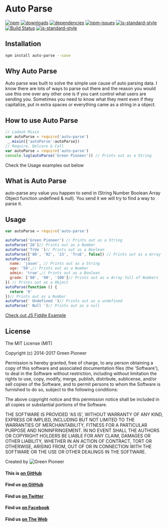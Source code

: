 # Auto Parse

[![npm][npm-image]][npm-url]
[![downloads][downloads-image]][downloads-url]
[![dependencies](https://david-dm.org/greenpioneersolutions/auto-parse.svg)](https://david-dm.org/greenpioneersolutions/auto-parse)
[![npm-issues](https://img.shields.io/github/issues/greenpioneersolutions/auto-parse.svg)](https://github.com/greenpioneersolutions/auto-parse/issues)
[![js-standard-style](https://img.shields.io/badge/code%20style-standard-brightgreen.svg)](http://standardjs.com/)
[![Build Status](https://travis-ci.org/greenpioneersolutions/auto-parse.svg?branch=master)](https://travis-ci.org/greenpioneersolutions/auto-parse)
[![js-standard-style](https://nodei.co/npm/auto-parse.png?downloads=true&downloadRank=true&stars=true)](https://nodei.co/npm/auto-parse.png?downloads=true&downloadRank=true&stars=true)

[npm-image]: https://img.shields.io/npm/v/auto-parse.svg?style=flat
[npm-url]: https://npmjs.org/package/auto-parse
[downloads-image]: https://img.shields.io/npm/dm/auto-parse.svg?style=flat
[downloads-url]: https://npmjs.org/package/auto-parse

Installation
--------------------
```bash 
npm install auto-parse --save
```

Why Auto Parse
--------------------
Auto parse was built to solve the simple use cause of auto parsing data. I know there are lots of ways to parse out there and the reason you would use this one over any other one is if you cant control what users are sending you. Sometimes you need to know what they ment even if they capitalize, put in extra spaces or everything came as a string in a object. 

How to use Auto Parse
--------------------
``` javascript
// Lodash Mixin
var autoParse = require('auto-parse')
 _.mixin({'autoParse':autoParse})
// Require, Delcare & Call
var autoParse = require('auto-parse')
console.log(autoParse('Green Pioneer')) // Prints out as a String
```
Check the Usage examples out below

What is Auto Parse
--------------------
auto-parse any value you happen to send in (String Number Boolean Array Object function undefined & null). You send it we will try to find a way to parse it.

Usage
--------------------

``` javascript
var autoParse = require('auto-parse')

autoParse('Green Pioneer') // Prints out as a String
autoParse('26')// Prints out as a Number
autoParse('TrUe ')// Prints out as a Boolean
autoParse(['80', '92', '23', 'TruE', false]) // Prints out as a Array
autoParse({
  name: 'jason', // Prints out as a String
  age: '50',// Prints out as a Number
  admin: 'true',// Prints out as a Boolean
  grade: ['80', '90', '100']// Prints out as a Array full of Numbers
}) // Prints out as a Object
autoParse(function () {
  return '9'
})// Prints out as a Number
autoParse(' Undefined ')// Prints out as a undefined
autoParse(' Null ')// Prints out as a null
```

[Check out JS Fiddle Example](https://jsfiddle.net/greenpioneer/4y744xyd/)


License
---------------------------------
The MIT License (MIT)

Copyright (c) 2014-2017 Green Pioneer

Permission is hereby granted, free of charge, to any person obtaining
a copy of this software and associated documentation files (the
'Software'), to deal in the Software without restriction, including
without limitation the rights to use, copy, modify, merge, publish,
distribute, sublicense, and/or sell copies of the Software, and to
permit persons to whom the Software is furnished to do so, subject to
the following conditions:

The above copyright notice and this permission notice shall be
included in all copies or substantial portions of the Software.

THE SOFTWARE IS PROVIDED 'AS IS', WITHOUT WARRANTY OF ANY KIND,
EXPRESS OR IMPLIED, INCLUDING BUT NOT LIMITED TO THE WARRANTIES OF
MERCHANTABILITY, FITNESS FOR A PARTICULAR PURPOSE AND NONINFRINGEMENT.
IN NO EVENT SHALL THE AUTHORS OR COPYRIGHT HOLDERS BE LIABLE FOR ANY
CLAIM, DAMAGES OR OTHER LIABILITY, WHETHER IN AN ACTION OF CONTRACT,
TORT OR OTHERWISE, ARISING FROM, OUT OF OR IN CONNECTION WITH THE
SOFTWARE OR THE USE OR OTHER DEALINGS IN THE SOFTWARE.

Created by ![Green Pioneer](http://greenpioneersolutions.com/img/icons/apple-icon-180x180.png)

#### This is [on GitHub](https://github.com/greenpioneersolutions/auto-parse)
#### Find us [on GitHub](https://github.com/greenpioneersolutions)
#### Find us [on Twitter](https://twitter.com/greenpioneerdev)
#### Find us [on Facebook](https://www.facebook.com/Green-Pioneer-Solutions-1023752974341910)
#### Find us [on The Web](http://greenpioneersolutions.com/)